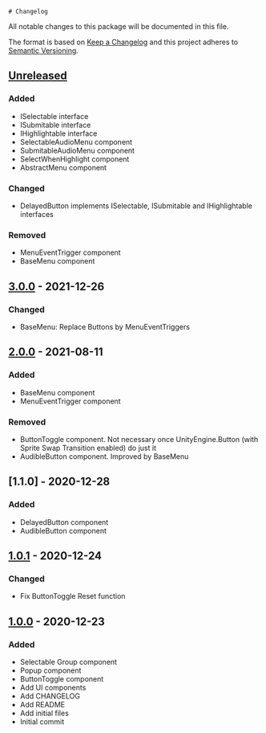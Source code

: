 	# Changelog
All notable changes to this package will be documented in this file.

The format is based on [Keep a Changelog](http://keepachangelog.com/en/1.0.0/)
and this project adheres to [Semantic Versioning](http://semver.org/spec/v2.0.0.html).

## [Unreleased]
### Added
- ISelectable interface
- ISubmitable interface
- IHighlightable interface
- SelectableAudioMenu component
- SubmitableAudioMenu component
- SelectWhenHighlight component
- AbstractMenu component

### Changed
- DelayedButton implements ISelectable, ISubmitable and IHighlightable interfaces

### Removed
- MenuEventTrigger component
- BaseMenu component

## [3.0.0] - 2021-12-26
### Changed
- BaseMenu: Replace Buttons by MenuEventTriggers

## [2.0.0] - 2021-08-11
### Added
- BaseMenu component
- MenuEventTrigger component

### Removed
- ButtonToggle component. Not necessary once UnityEngine.Button (with Sprite Swap Transition enabled) do just it
- AudibleButton component. Improved by BaseMenu

## [1.1.0] - 2020-12-28
### Added
- DelayedButton component
- AudibleButton component

## [1.0.1] - 2020-12-24
### Changed
- Fix ButtonToggle Reset function

## [1.0.0] - 2020-12-23
### Added
- Selectable Group component
- Popup component
- ButtonToggle component
- Add UI components
- Add CHANGELOG
- Add README
- Add initial files
- Initial commit


[Unreleased]: https://github.com/HyagoOliveira/UI/compare/3.0.0...main
[3.0.0]: https://github.com/HyagoOliveira/UI/tree/3.0.0/
[2.0.0]: https://github.com/HyagoOliveira/UI/tree/2.0.0/
[1.0.1]: https://github.com/HyagoOliveira/UI/tree/1.0.1/
[1.0.0]: https://github.com/HyagoOliveira/UI/tree/1.0.0/